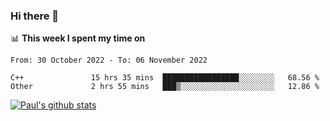 ### Hi there 👋

📊 **This week I spent my time on**
<!--START_SECTION:waka-->

```text
From: 30 October 2022 - To: 06 November 2022

C++               15 hrs 35 mins  █████████████████░░░░░░░░   68.56 %
Other             2 hrs 55 mins   ███▒░░░░░░░░░░░░░░░░░░░░░   12.86 %
```

<!--END_SECTION:waka-->


[![Paul's github stats](https://github-readme-stats.vercel.app/api?username=mickeyouyou&theme=dracula&show_icons=true)](https://github.com/anuraghazra/github-readme-stats)
